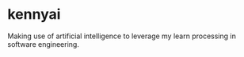# kennyai
Making use of artificial intelligence to leverage my learn processing in software engineering.
